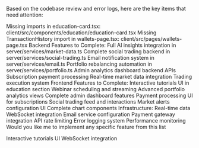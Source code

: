 Based on the codebase review and error logs, here are the key items that need attention:

Missing imports in education-card.tsx:
client/src/components/education/education-card.tsx
Missing TransactionHistory import in wallets-page.tsx:
client/src/pages/wallets-page.tsx
Backend Features to Complete:
Full AI insights integration in server/services/market-data.ts
Complete social trading backend in server/services/social-trading.ts
Email notification system in server/services/email.ts
Portfolio rebalancing automation in server/services/portfolio.ts
Admin analytics dashboard backend APIs
Subscription payment processing
Real-time market data integration
Trading execution system
Frontend Features to Complete:
Interactive tutorials UI in education section
Webinar scheduling and streaming
Advanced portfolio analytics views
Complete admin dashboard features
Payment processing UI for subscriptions
Social trading feed and interactions
Market alerts configuration UI
Complete chart components
Infrastructure:
Real-time data WebSocket integration
Email service configuration
Payment gateway integration
API rate limiting
Error logging system
Performance monitoring
Would you like me to implement any specific feature from this list


Interactive tutorials UI
WebSocket integration